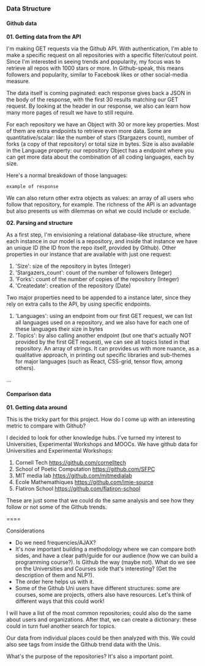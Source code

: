 ### Data Structure

#### Github data

__01. Getting data from the API__

I'm making GET requests via the Github API. With authentication, I'm able to make a specific request on all repositories with a specific filter/cutout point. Since I'm interested in seeing trends and popularity, my focus was to retrieve all repos with 1000 stars or more. In Github-speak, this means followers and popularity, similar to Facebook likes or other social-media measure.

The data itself is coming paginated: each response gives back a JSON in the body of the response, with the first 30 results matching our GET request. By looking at the header in our response, we also can learn how many more pages of result we have to still require.

For each repository we have an Object with 30 or more key properties. Most of them are extra endpoints to retrieve even more data. Some are quantitative/scalar: like the number of stars (Stargazers count), number of forks (a copy of that repository) or total size in bytes. Size is also available in the Language property: our repository Object has a endpoint where you can get more data about the combination of all coding languages, each by size.

Here's a normal breakdown of those languages:

```
example of response

```
We can also return other extra objects as values: an array of all users who follow that repository, for example. The richness of the API is an advantage but also presents us with dilemmas on what we could include or exclude.

__02. Parsing and structure__

As a first step, I'm envisioning a relational database-like structure, where each instance in our model is a repository, and inside that instance we have an unique ID (the ID from the repo itself, provided by Github). Other properties in our instance that are available with just one request:

1. 'Size': size of the repository in bytes (Integer)
2. 'Stargazers_count': count of the number of followers (Integer)
3. 'Forks': count of the number of copies of the repository (Integer)
4. 'Createdate': creation of the repository (Date)

Two major properties need to be appended to a instance later, since they rely on extra calls to the API, by using specific endpoints.

1. 'Languages': using an endpoint from our first GET request, we can list all languages used on a repository, and we also have for each one of these languages their size in bytes
2. 'Topics': by also calling another endpoint (but one that's actually NOT provided by the first GET request), we can see all topics listed in that repository. An array of strings. It can provides us with more nuance, as a qualitative approach, in printing out specific libraries and sub-themes for major languages (such as React, CSS-grid, tensor flow, among others).

...


#### Comparison data

__01. Getting data around__

This is the tricky part for this project. How do I come up with an interesting metric to compare with Github?

I decided to look for other knowledge hubs. I've turned my interest to Universities, Experimental Workshops and MOOCs. We have github data for Universities and Experimental Workshops:

1. Cornell Tech https://github.com/cornelltech
2. School of Poetic Computation https://github.com/SFPC
3. MIT media lab https://github.com/mitmedialab
4. Ecole Mathemathiques https://github.com/imie-source
5. Flatiron School https://github.com/flatiron-school

These are just some that we could do the same analysis and see how they follow or not some of the Github trends.


====

Considerations

- Do we need frequencies/AJAX?
- It's now important building a methodology where we can compare both sides, and have a clear path/guide for our audience (how we can build a programming course?). Is Github the way (maybe not). What do we see on the Universities and Courses side that's interesting? (Get the description of them and NLP?).
- The order here helps us with it.
- Some of the Github Uni users have different structures: some are courses, some are projects, others also have resources. Let's think of different ways that this could work!


I will have a list of the most common repositories; could also do the same about users and organizations.
After that, we can create a dictionary: these could in turn fuel another search for topics.

Our data from individual places could be then analyzed with this. We could also see tags from inside the Github trend data with the Unis.

What's the purpose of the repositories? It's also a important point.








<br><br><br><br><br><br><br><br><br>
====
